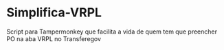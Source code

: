 # Simplifica-VRPL
Script para Tampermonkey que facilita a vida de quem tem que preencher PO na aba VRPL no Transferegov
